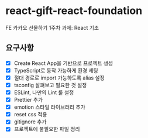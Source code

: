 # react-gift-react-foundation
FE 카카오 선물하기 1주차 과제: React 기초
## 요구사항
- [X] Create React App을 기반으로 프로젝트 생성
- [X] TypeScript로 동작 가능하게 환경 세팅
- [X] 절대 경로로 import 가능하도록 alias 설정
- [X] tsconfig 살펴보고 필요한 것 설정
- [X] ESLint, 나만의 Lint 룰 설정
- [X] Prettier 추가
- [X] emotion 스타일 라이브러리 추가
- [X] reset css 적용
- [X] gitignore 추가
- [X] 프로젝트에 불필요한 파일 정리